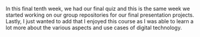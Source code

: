 In this final tenth week, we had our final quiz and this is the same week we started working on our group repositories for our final presentation projects. Lastly, I just wanted to add that I enjoyed this course as I was able to learn a lot more about the various aspects and use cases of digital technology.
